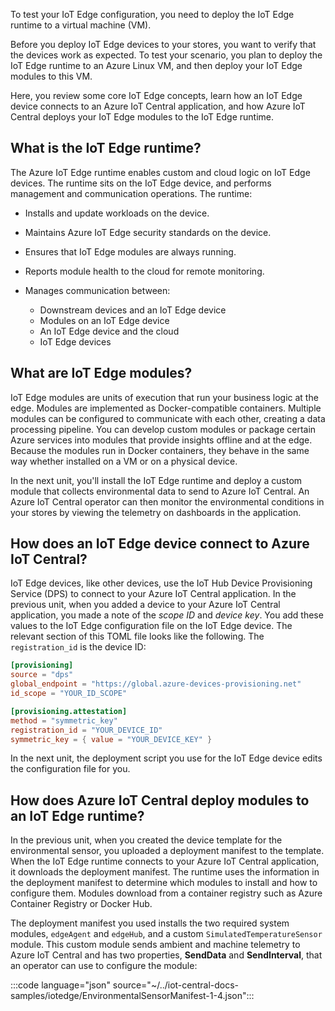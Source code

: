 To test your IoT Edge configuration, you need to deploy the IoT Edge runtime to a virtual machine (VM).

Before you deploy IoT Edge devices to your stores, you want to verify that the devices work as expected. To test your scenario, you plan to deploy the IoT Edge runtime to an Azure Linux VM, and then deploy your IoT Edge modules to this VM.

Here, you review some core IoT Edge concepts, learn how an IoT Edge device connects to an Azure IoT Central application, and how Azure IoT Central deploys your IoT Edge modules to the IoT Edge runtime.

## What is the IoT Edge runtime?

The Azure IoT Edge runtime enables custom and cloud logic on IoT Edge devices. The runtime sits on the IoT Edge device, and performs management and communication operations. The runtime:

- Installs and update workloads on the device.
- Maintains Azure IoT Edge security standards on the device.
- Ensures that IoT Edge modules are always running.
- Reports module health to the cloud for remote monitoring.
- Manages communication between:

  - Downstream devices and an IoT Edge device
  - Modules on an IoT Edge device
  - An IoT Edge device and the cloud
  - IoT Edge devices

## What are IoT Edge modules?

IoT Edge modules are units of execution that run your business logic at the edge. Modules are implemented as Docker-compatible containers. Multiple modules can be configured to communicate with each other, creating a data processing pipeline. You can develop custom modules or package certain Azure services into modules that provide insights offline and at the edge. Because the modules run in Docker containers, they behave in the same way whether installed on a VM or on a physical device.

In the next unit, you'll install the IoT Edge runtime and deploy a custom module that collects environmental data to send to Azure IoT Central. An Azure IoT Central operator can then monitor the environmental conditions in your stores by viewing the telemetry on dashboards in the application.

## How does an IoT Edge device connect to Azure IoT Central?

IoT Edge devices, like other devices, use the IoT Hub Device Provisioning Service (DPS) to connect to your Azure IoT Central application. In the previous unit, when you added a device to your Azure IoT Central application, you made a note of the *scope ID* and *device key*. You add these values to the IoT Edge configuration file on the IoT Edge device. The relevant section of this TOML file looks like the following. The `registration_id` is the device ID:

```toml
[provisioning]
source = "dps"
global_endpoint = "https://global.azure-devices-provisioning.net"
id_scope = "YOUR_ID_SCOPE"

[provisioning.attestation]
method = "symmetric_key"
registration_id = "YOUR_DEVICE_ID"
symmetric_key = { value = "YOUR_DEVICE_KEY" }
```

In the next unit, the deployment script you use for the IoT Edge device edits the configuration file for you.

## How does Azure IoT Central deploy modules to an IoT Edge runtime?

In the previous unit, when you created the device template for the environmental sensor, you uploaded a deployment manifest to the template. When the IoT Edge runtime connects to your Azure IoT Central application, it downloads the deployment manifest. The runtime uses the information in the deployment manifest to determine which modules to install and how to configure them. Modules download from a container registry such as Azure Container Registry or Docker Hub.

The deployment manifest you used installs the two required system modules, `edgeAgent` and `edgeHub`, and a custom `SimulatedTemperatureSensor` module. This custom module sends ambient and machine telemetry to Azure IoT Central and has two properties, **SendData** and **SendInterval**, that an operator can use to configure the module:

:::code language="json" source="~/../iot-central-docs-samples/iotedge/EnvironmentalSensorManifest-1-4.json":::
